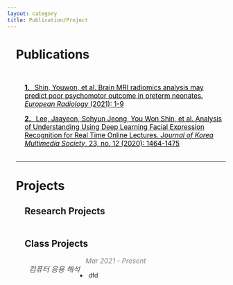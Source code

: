 ```yaml
---
layout: category
title: Publication/Project
---
```


<div style="margin-left: 20px;">

<h1><b>Publications</b></h1>
<div style="margin-top: 50px;margin-left: 20px;">
	<p style="margin-bottom: 15px">
		<a href="https://link.springer.com/article/10.1007/s00330-021-07836-7" style="color:black;font-size:110%;">
		<b>1. &nbsp;</b> <u>Shin, Youwon</u>, et al.
			Brain MRI radiomics analysis may predict poor psychomotor outcome in preterm neonates.
		<i>European Radiology</i> (2021): 1-9</a>
	</p>
	<a href="https://www.koreascience.or.kr/article/JAKO202006763002291.page" style="color:black;font-size:110%;"> <b>2. &nbsp;</b> Lee, Jaayeon, Sohyun Jeong, <u>You Won Shin</u>, et al.
		Analysis of Understanding Using Deep Learning Facial Expression Recognition for Real Time Online Lectures.
	<i>Journal of Korea Multimedia Society</i>, 23, no. 12 (2020): 1464-1475</a>
</div>

<br>
<hr color="gray" noshade/>

<h1><b>Projects</b></h1>
<div style="margin-left:20px;"><h2>Research Projects</h2></div>

<div style="margin-left:20px;margin-top: 50px"><h2>Class Projects</h2></div>
<!--CLASSProjects) 컴응/(!!Exclud!!)사용자경험과디자인/동역학/OOP-(TEAM)DiceGame&(PERSONAL)Battle/데이터베이스/BigdataApp/패턴인식/로봇인지/Capstone =>역순으로 정리해야 함 -->

<div style="margin-left: 30px;margin-top: 10px">
	<p style="color:#505152;float:left;font-size:120%;margin-bottom:5px;">
		<i>컴퓨터 응용 해석</i>
	</p>
	<p style="color:#828385;font-size:110%;">
		<i>&nbsp;&nbsp; Mar 2021 - Present</i>
	</p>
	<li style="margin-left: 40px">
		dfd
	</li>

</div>

</div>